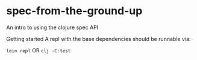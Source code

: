 # spec-from-the-ground-up
An intro to using the clojure spec API

Getting started
A repl with the base dependencies should be runnable via:

`lein repl`
OR
`clj -C:test`
